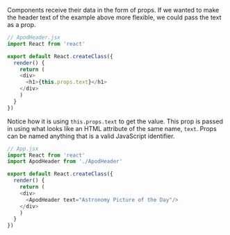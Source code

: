 Components receive their data in the form of props. If we wanted to make the header text of the example above more flexible, we could pass the text as a prop.

```js
// ApodHeader.jsx
import React from 'react'

export default React.createClass({
  render() {
    return (
    <div>
      <h1>{this.props.text}</h1>
    </div>
    )
  }
})
```

Notice how it is using `this.props.text` to get the value. This prop is passed in using what looks like an HTML attribute of the same name, `text`. Props can be named anything that is a valid JavaScript identifier.

```js
// App.jsx
import React from 'react'
import ApodHeader from './ApodHeader'

export default React.createClass({
  render() {
    return (
    <div>
      <ApodHeader text="Astronomy Picture of the Day"/>
    </div>
    )
  }
})
```
